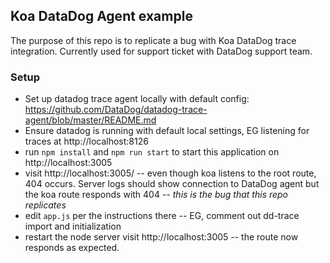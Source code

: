 ## Koa DataDog Agent example

The purpose of this repo is to replicate a bug with Koa DataDog trace integration. Currently used for support ticket with DataDog support team.

### Setup
- Set up datadog trace agent locally with default config:
https://github.com/DataDog/datadog-trace-agent/blob/master/README.md
- Ensure datadog is running with default local settings, EG listening for traces at http://localhost:8126
- run `npm install` and `npm run start` to start this application on http://localhost:3005
- visit http://localhost:3005/ -- even though koa listens to the root route, 404 occurs. Server logs should show connection to DataDog agent but the koa route responds with 404 -- *this is the bug that this repo replicates*
- edit `app.js` per the instructions there -- EG, comment out dd-trace import and initialization
- restart the node server visit http://localhost:3005 -- the route now responds as expected.

